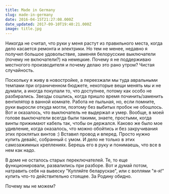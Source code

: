 ```yaml
---
title: Made in Germany
slug: made-in-germany
date: 2016-04-15T21:27:08.000Z
date_updated: 2017-09-10T19:40:21.000Z
image: title.jpg
---
```


Никогда не считал, что руки у меня растут из правильного места, когда дело касается ремонта и электрики. Но тем не менее, недавно я получил большое удовольствие, заменяя белорусские выключатели (почему не включатели?) на немецкие. Почему я не поддерживаю местногого производителя и почему делаю это рано утром? Чистая случайность.

Поскольку я живу в новостройке, а переезжали мы туда авральными темпами при ограниченном бюджете, некоторые вещи менять мы и не думали, а иногда покупали то, что доступнее, потому как особо не разбирались. Звезды сошлись, когда пришло время починить/заменить вентилятор в ванной комнате. Работа не пыльная, но, если помните, руки выросли откуда могли, поэтому без выбитых пробок не обошлось. Вот и оказалось, что выключатель не выдержал и умер. Вообще, в моей голове выключатели всегда были такими, знаете, простыми, когда винты прижимают кабель так, чтобы он держался. Каково же было мое удивление, когда оказалось, что можно обойтись и без закручивания этих проклятых винтов :) Вставил провод и вперед. Просто нужно купить девайс, собранный с умом. И дело не только в этих самозажимных креплениях. Берешь его в руку и понимаешь, что все в нем как надо.

В доме не осталось старых переключателей. Те, то еще функционировали, развалились при разборе. Вот и думай потом, натравить себя на вывеску "Купляйте беларускае", или с воплями "я-я!" купить что-то действительно стоящее. За Родину обидно.

Почему мы не можем?
